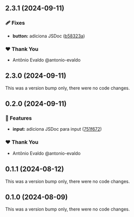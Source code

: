 ## 2.3.1 (2024-09-11)


### 🩹 Fixes

- **button:** adiciona JSDoc ([b58323a](https://github.com/antonio-evaldo/4016-variantes-componentes-roteiro/commit/b58323a))

### ❤️  Thank You

- Antônio Evaldo @antonio-evaldo

## 2.3.0 (2024-09-11)

This was a version bump only, there were no code changes.

## 0.2.0 (2024-09-11)


### 🚀 Features

- **input:** adiciona JSDoc para input ([751f672](https://github.com/antonio-evaldo/4016-variantes-componentes-roteiro/commit/751f672))

### ❤️  Thank You

- Antônio Evaldo @antonio-evaldo

## 0.1.1 (2024-08-12)

This was a version bump only, there were no code changes.

## 0.1.0 (2024-08-09)

This was a version bump only, there were no code changes.
